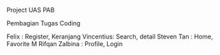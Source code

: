 Project UAS PAB

Pembagian Tugas Coding

Felix : Register, Keranjang
Vincentius: Search, detail
Steven Tan : Home, Favorite
M Rifqan Zalbina : Profile, Login
